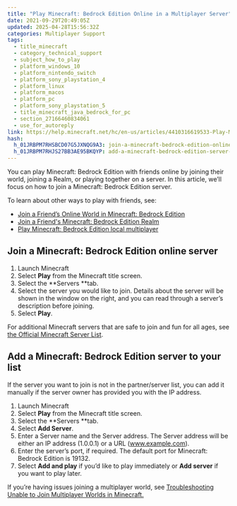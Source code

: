 ```yaml
---
title: "Play Minecraft: Bedrock Edition Online in a Multiplayer Server"
date: 2021-09-29T20:49:05Z
updated: 2025-04-28T15:56:32Z
categories: Multiplayer Support
tags:
  - title_minecraft
  - category_technical_support
  - subject_how_to_play
  - platform_windows_10
  - platform_nintendo_switch
  - platform_sony_playstation_4
  - platform_linux
  - platform_macos
  - platform_pc
  - platform_sony_playstation_5
  - title_minecraft_java_bedrock_for_pc
  - section_27166460834061
  - use_for_autoreply
link: https://help.minecraft.net/hc/en-us/articles/4410316619533-Play-Minecraft-Bedrock-Edition-Online-in-a-Multiplayer-Server
hash:
  h_01JRBPM7RHSBCD07G5JXNQG9A3: join-a-minecraft-bedrock-edition-online-server
  h_01JRBPM7RHJS27BB3AE95BKQYP: add-a-minecraft-bedrock-edition-server-to-your-list
---
```


You can play Minecraft: Bedrock Edition with friends online by joining their world, joining a Realm, or playing together on a server. In this article, we’ll focus on how to join a Minecraft: Bedrock Edition server.

To learn about other ways to play with friends, see:

- [Join a Friend’s Online World in Minecraft: Bedrock Edition](./Join-a-Friend-s-Minecraft-Bedrock-Edition-World-Online.md)
- [Join a Friend's Minecraft: Bedrock Edition Realm](../Create-or-Join-Realms/Join-a-Friend-s-Minecraft-Bedrock-Edition-Realm.md)
- [Play Minecraft: Bedrock Edition local multiplayer](./Play-Minecraft-Bedrock-Edition-Local-Multiplayer.md)

## Join a Minecraft: Bedrock Edition online server

1.  Launch Minecraft
2.  Select **Play** from the Minecraft title screen.
3.  Select the **Servers **tab.
4.  Select the server you would like to join. Details about the server will be shown in the window on the right, and you can read through a server’s description before joining.
5.  Select **Play**.

For additional Minecraft servers that are safe to join and fun for all ages, see [the Official Minecraft Server List](https://findmcserver.com/).

## Add a Minecraft: Bedrock Edition server to your list

If the server you want to join is not in the partner/server list, you can add it manually if the server owner has provided you with the IP address. 

1.  Launch Minecraft
2.  Select **Play** from the Minecraft title screen.
3.  Select the **Servers **tab.
4.  Select **Add Server**.
5.  Enter a Server name and the Server address. The Server address will be either an IP address (1.0.0.1) or a URL (www.example.com).
6.  Enter the server’s port, if required. The default port for Minecraft: Bedrock Edition is 19132.
7.  Select **Add and play** if you’d like to play immediately or **Add server** if you want to play later. 

If you’re having issues joining a multiplayer world, see [Troubleshooting Unable to Join Multiplayer Worlds in Minecraft.](./Troubleshoot-Unable-to-Join-Multiplayer-Games-in-Minecraft.md)
